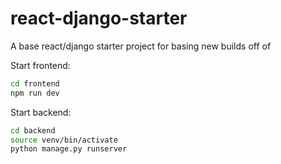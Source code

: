 # react-django-starter
A base react/django starter project for basing new builds off of

Start frontend:
```bash
cd frontend
npm run dev
```

Start backend:
```bash
cd backend
source venv/bin/activate
python manage.py runserver
```
